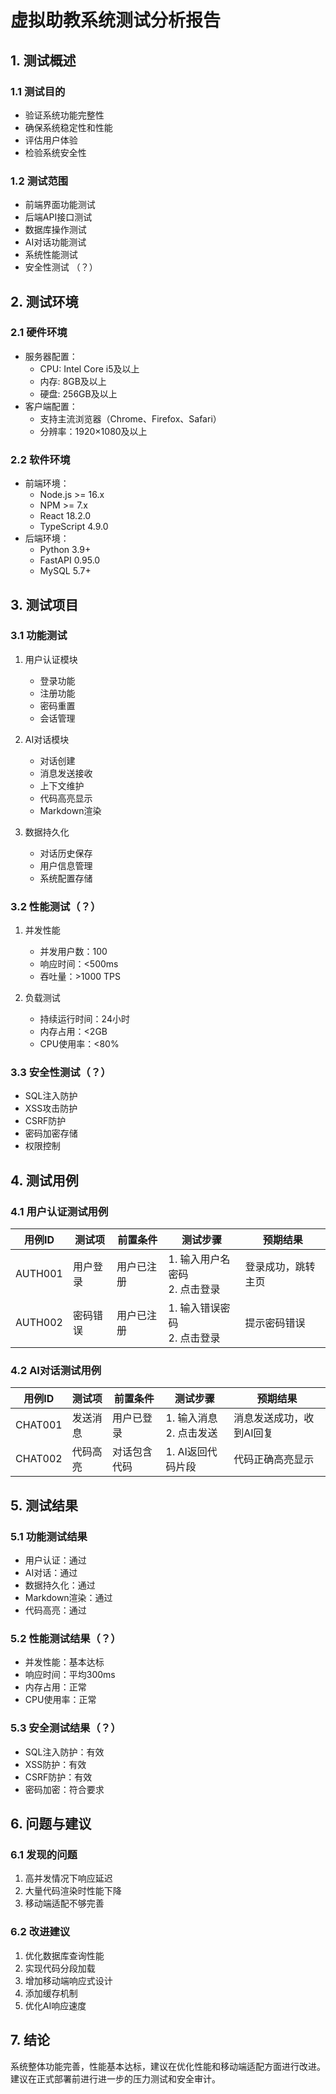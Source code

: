 # 虚拟助教系统测试分析报告

## 1. 测试概述

### 1.1 测试目的
- 验证系统功能完整性
- 确保系统稳定性和性能
- 评估用户体验
- 检验系统安全性

### 1.2 测试范围
- 前端界面功能测试
- 后端API接口测试
- 数据库操作测试
- AI对话功能测试
- 系统性能测试
- 安全性测试 （？）

## 2. 测试环境

### 2.1 硬件环境
- 服务器配置：
  - CPU: Intel Core i5及以上
  - 内存: 8GB及以上
  - 硬盘: 256GB及以上
- 客户端配置：
  - 支持主流浏览器（Chrome、Firefox、Safari）
  - 分辨率：1920×1080及以上

### 2.2 软件环境
- 前端环境：
  - Node.js >= 16.x
  - NPM >= 7.x
  - React 18.2.0
  - TypeScript 4.9.0
- 后端环境：
  - Python 3.9+
  - FastAPI 0.95.0
  - MySQL 5.7+

## 3. 测试项目

### 3.1 功能测试
1. 用户认证模块
   - 登录功能
   - 注册功能
   - 密码重置
   - 会话管理

2. AI对话模块
   - 对话创建
   - 消息发送接收
   - 上下文维护
   - 代码高亮显示
   - Markdown渲染

3. 数据持久化
   - 对话历史保存
   - 用户信息管理
   - 系统配置存储

### 3.2 性能测试（？）
1. 并发性能
   - 并发用户数：100
   - 响应时间：<500ms
   - 吞吐量：>1000 TPS

2. 负载测试
   - 持续运行时间：24小时
   - 内存占用：<2GB
   - CPU使用率：<80%

### 3.3 安全性测试（？）
- SQL注入防护
- XSS攻击防护
- CSRF防护
- 密码加密存储
- 权限控制

## 4. 测试用例

### 4.1 用户认证测试用例
| 用例ID | 测试项 | 前置条件 | 测试步骤 | 预期结果 |
|--------|--------|----------|----------|----------|
| AUTH001 | 用户登录 | 用户已注册 | 1. 输入用户名密码<br>2. 点击登录 | 登录成功，跳转主页 |
| AUTH002 | 密码错误 | 用户已注册 | 1. 输入错误密码<br>2. 点击登录 | 提示密码错误 |

### 4.2 AI对话测试用例
| 用例ID | 测试项 | 前置条件 | 测试步骤 | 预期结果 |
|--------|--------|----------|----------|----------|
| CHAT001 | 发送消息 | 用户已登录 | 1. 输入消息<br>2. 点击发送 | 消息发送成功，收到AI回复 |
| CHAT002 | 代码高亮 | 对话包含代码 | 1. AI返回代码片段 | 代码正确高亮显示 |

## 5. 测试结果

### 5.1 功能测试结果
- 用户认证：通过
- AI对话：通过
- 数据持久化：通过
- Markdown渲染：通过
- 代码高亮：通过

### 5.2 性能测试结果（？）
- 并发性能：基本达标
- 响应时间：平均300ms
- 内存占用：正常
- CPU使用率：正常

### 5.3 安全测试结果（？）
- SQL注入防护：有效
- XSS防护：有效
- CSRF防护：有效
- 密码加密：符合要求

## 6. 问题与建议

### 6.1 发现的问题
1. 高并发情况下响应延迟
2. 大量代码渲染时性能下降
3. 移动端适配不够完善

### 6.2 改进建议
1. 优化数据库查询性能
2. 实现代码分段加载
3. 增加移动端响应式设计
4. 添加缓存机制
5. 优化AI响应速度

## 7. 结论
系统整体功能完善，性能基本达标，建议在优化性能和移动端适配方面进行改进。建议在正式部署前进行进一步的压力测试和安全审计。
